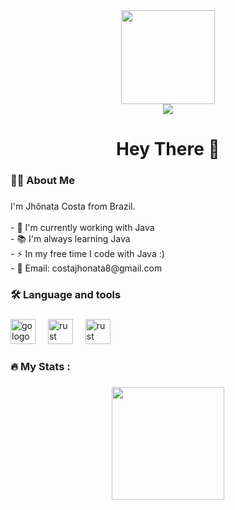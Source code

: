 <div align="center">
  <img height="150" src="https://media2.giphy.com/media/v1.Y2lkPTc5MGI3NjExNWZyN3ZybWlnOTVrNTk3eDF0bmNucTB2dXU1N2wxNHNudmEzM2xqMiZlcD12MV9pbnRlcm5hbF9naWZfYnlfaWQmY3Q9Zw/FcqKy4Kj7XOK0hCW4g/giphy.gif"  />
</div>

<div align="center">
  <a href="https://www.linkedin.com/in/jhonata-costa-313465176" target="_blank"><img src="https://img.shields.io/badge/-LinkedIn-%230077B5?style=for-the-badge&logo=linkedin&logoColor=white" target="_blank"></a> 
</div>

<h1 align="center">Hey There 👋</h1>

###

<h3 align="left">👩‍💻  About Me</h3>

###

<p align="left">I'm Jhônata Costa from Brazil.<br>
  <br>- 💼 I'm currently working with Java 
  <br>- 📚 I'm always learning Java
  <br>- ⚡ In my free time I code with Java :)
  <br>- 📧 Email: costajhonata8@gmail.com<br> </p>

###

<h3 align="left">🛠 Language and tools</h3>

###

<div align="left">
  <img src="https://cdn.jsdelivr.net/gh/devicons/devicon/icons/java/java-original.svg" height="40" alt="go logo"  />
  <img width="12" />
  <img src="https://cdn.jsdelivr.net/gh/devicons/devicon/icons/spring/spring-original.svg" height="40" alt="rust logo"  />
  <img width="12" />
  <img src="https://cdn.jsdelivr.net/gh/devicons/devicon/icons/mysql/mysql-original.svg" height="40" alt="rust logo"  />
  <img width="12" />  
</div>

###

<h3 align="left">🔥   My Stats :</h3>

###

<div align="center">
  <img height="180em" src="https://github-readme-stats.vercel.app/api/top-langs/?username=ItsJotas&layout=compact&langs_count=7&theme=dark"/>
</div>

###
